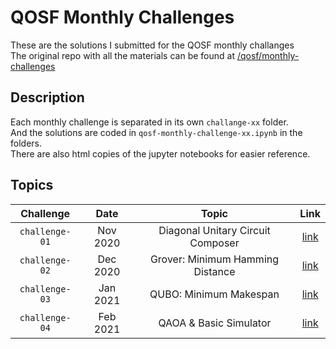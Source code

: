 # QOSF Monthly Challenges
These are the solutions I submitted for the QOSF monthly challanges  
The original repo with all the materials can be found at [/qosf/monthly-challenges](https://github.com/qosf/monthly-challenges)   

## Description  
Each monthly challenge is separated in its own `challange-xx` folder.  
And the solutions are coded in `qosf-monthly-challenge-xx.ipynb` in the folders.  
There are also html copies of the jupyter notebooks for easier reference.  

## Topics  
| Challenge      | Date     | Topic                             | Link                                                 |
|:--------------:|:--------:|:---------------------------------:|:----------------------------------------------------:|
| `challenge-01` | Nov 2020 | Diagonal Unitary Circuit Composer | [link](challenge-01/qosf-monthly-challenge-01.ipynb) |
| `challenge-02` | Dec 2020 | Grover: Minimum Hamming Distance  | [link](challenge-02/qosf-monthly-challenge-02.ipynb) |
| `challenge-03` | Jan 2021 | QUBO: Minimum Makespan            | [link](challenge-03/qosf-monthly-challenge-03.ipynb) |
| `challenge-04` | Feb 2021 | QAOA & Basic Simulator            | [link](challenge-04/qosf-monthly-challenge-04.ipynb) |
